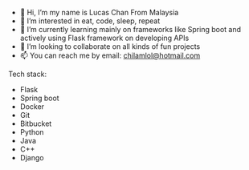 - 👋 Hi, I’m my name is Lucas Chan From Malaysia
- 👀 I’m interested in eat, code, sleep, repeat
- 🌱 I’m currently learning mainly on frameworks like Spring boot and actively using Flask framework on developing APIs 
- 💞️ I’m looking to collaborate on all kinds of fun projects
- 📫 You can reach me by email: chilamlol@hotmail.com

Tech stack:
- Flask
- Spring boot
- Docker
- Git
- Bitbucket 
- Python
- Java
- C++
- Django
<!---
chilamlol/chilamlol is a ✨ special ✨ repository because its `README.md` (this file) appears on your GitHub profile.
You can click the Preview link to take a look at your changes.
--->
